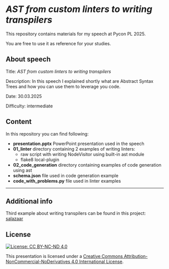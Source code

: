 # *AST from custom linters to writing transpilers*

This repository contains materials for my speech at Pycon PL 2025.

You are free to use it as reference for your studies.


## About speech

Title: *AST from custom linters to writing transpilers*

Description: In this speech I explained shortly what are Abstract Syntax Trees and how you can use them to leverage you code.

Date: 30.03.2025

Difficulty: intermediate


## Content

In this repository you can find following:
- **presentation.pptx** PowerPoint presentation used in the speech
- **01_linter** directory containing 2 examples of writing linters:
    - raw script with writing NodeVisitor using built-in ast module
    - flake8 local-plugin
- **02_code_generation** directory containing examples of code generation using ast
- **schema.json** file used in code generation example
- **code_with_problems.py** file used in linter examples


___

## Additional info

Third example about writing transpilers can be found in this project:
[salazaar](https://github.com/novinxy/salazaar)


## License
[![License: CC BY-NC-ND 4.0](https://licensebuttons.net/l/by-nc-nd/4.0/88x31.png)](http://creativecommons.org/licenses/by-nc-nd/4.0/)

This presentation is licensed under a
[Creative Commons Attribution-NonCommercial-NoDerivatives 4.0 International License](http://creativecommons.org/licenses/by-nc-nd/4.0/).

